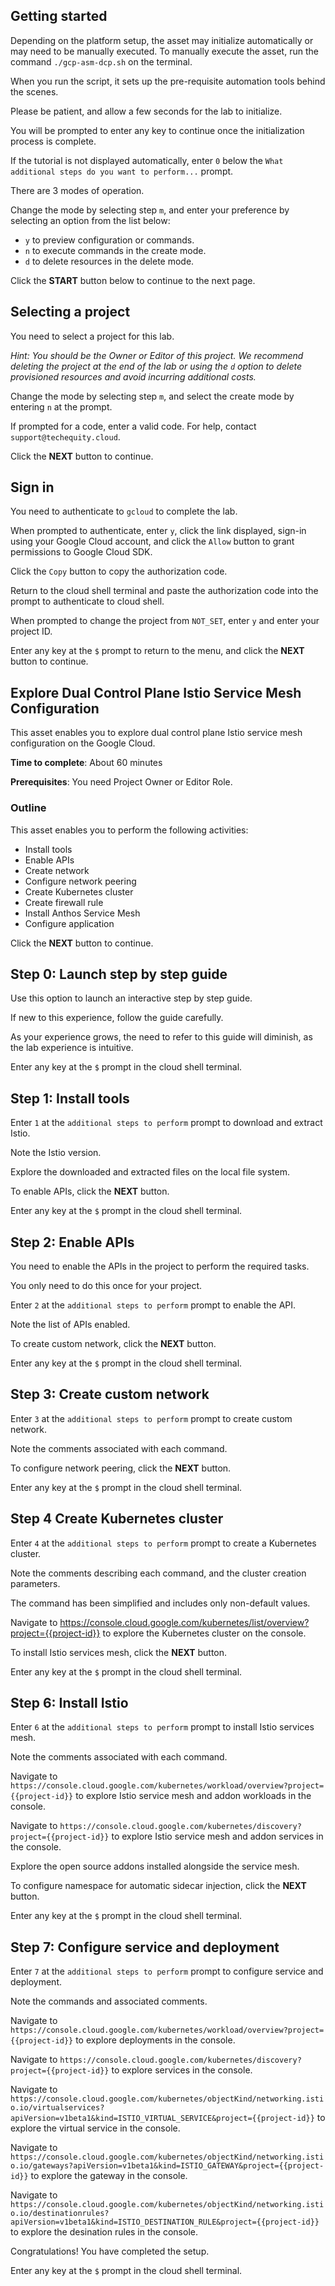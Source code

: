 ## Getting started

Depending on the platform setup, the asset may initialize automatically or may need to be manually executed. To manually execute the asset, run the command `./gcp-asm-dcp.sh` on the terminal.

When you run the script, it sets up the pre-requisite automation tools behind the scenes. 

Please be patient, and allow a few seconds for the lab to initialize. 

You will be prompted to enter any key to continue once the initialization process is complete.

If the tutorial is not displayed automatically, enter `0` below the `What additional steps do you want to perform...` prompt.

There are 3 modes of operation. 

Change the mode by selecting step `m`, and enter your preference by selecting an option from the list below:

- `y` to preview configuration or commands.
- `n` to execute commands in the create mode.
- `d` to delete resources in the delete mode.

Click the **START** button below to continue to the next page.

## Selecting a project

You need to select a project for this lab.

*Hint: You should be the Owner or Editor of this project. We recommend deleting the project at the end of the lab or using the `d` option to delete provisioned resources and avoid incurring additional costs.*


Change the mode by selecting step `m`, and select the create mode by entering `n` at the prompt.

If prompted for a code, enter a valid code. For help, contact `support@techequity.cloud`.

Click the **NEXT** button to continue.

## Sign in

You need to authenticate to `gcloud` to complete the lab.

When prompted to authenticate, enter `y`, click the link displayed, sign-in using your Google Cloud account, and click the `Allow` button to grant permissions to Google Cloud SDK. 

Click the `Copy` button to copy the authorization code. 

Return to the cloud shell terminal and paste the authorization code into the prompt to authenticate to cloud shell.

When prompted to change the project from `NOT_SET`, enter `y` and enter your project ID. 

Enter any key at the `$` prompt to return to the menu, and click the **NEXT** button to continue.

## Explore Dual Control Plane Istio Service Mesh Configuration 

This asset enables you to explore dual control plane Istio service mesh configuration on the Google Cloud. 

**Time to complete**: About 60 minutes

**Prerequisites**: You need Project Owner or Editor Role.

### Outline

This asset enables you to perform the following activities:

 - Install tools
 - Enable APIs
 - Create network
 - Configure network peering
 - Create Kubernetes cluster
 - Create firewall rule
 - Install Anthos Service Mesh
 - Configure application

Click the **NEXT** button to continue.

## Step 0: Launch step by step guide

Use this option to launch an interactive step by step guide. 

If new to this experience, follow the guide carefully. 

As your experience grows, the need to refer to this guide will diminish, as the lab experience is intuitive.

Enter any key at the `$` prompt in the cloud shell terminal.

## Step 1: Install tools

Enter `1` at the `additional steps to perform` prompt to download and extract Istio. 

Note the Istio version.

Explore the downloaded and extracted files on the local file system.

To enable APIs, click the **NEXT** button.

Enter any key at the `$` prompt in the cloud shell terminal.

## Step 2: Enable APIs

You need to enable the APIs in the project to perform the required tasks. 

You only need to do this once for your project. 

Enter `2` at the `additional steps to perform` prompt to enable the API.  

Note the list of APIs enabled.

To create custom network, click the **NEXT** button.

Enter any key at the `$` prompt in the cloud shell terminal.

## Step 3: Create custom network

Enter `3` at the `additional steps to perform` prompt to create custom network.

Note the comments associated with each command.

To configure network peering, click the **NEXT** button.

Enter any key at the `$` prompt in the cloud shell terminal.

## Step 4 Create Kubernetes cluster

Enter `4` at the `additional steps to perform` prompt to create a Kubernetes cluster. 

Note the comments describing each command, and the cluster creation parameters.

The command has been simplified and includes only non-default values.

Navigate to https://console.cloud.google.com/kubernetes/list/overview?project={{project-id}} to explore the Kubernetes cluster on the console.

To install Istio services mesh, click the **NEXT** button.

Enter any key at the `$` prompt in the cloud shell terminal.

## Step 6: Install Istio

Enter `6` at the `additional steps to perform` prompt to install Istio services mesh.

Note the comments associated with each command.

Navigate to `https://console.cloud.google.com/kubernetes/workload/overview?project={{project-id}}` to explore Istio service mesh and addon workloads in the console.

Navigate to `https://console.cloud.google.com/kubernetes/discovery?project={{project-id}}` to explore Istio service mesh and addon services in the console.

Explore the open source addons installed alongside the service mesh.

To configure namespace for automatic sidecar injection, click the **NEXT** button.

Enter any key at the `$` prompt in the cloud shell terminal.

## Step 7: Configure service and deployment

Enter `7` at the `additional steps to perform` prompt to configure service and deployment.

Note the commands and associated comments.

Navigate to `https://console.cloud.google.com/kubernetes/workload/overview?project={{project-id}}` to explore deployments in the console.

Navigate to `https://console.cloud.google.com/kubernetes/discovery?project={{project-id}}` to explore services in the console.

Navigate to `https://console.cloud.google.com/kubernetes/objectKind/networking.istio.io/virtualservices?apiVersion=v1beta1&kind=ISTIO_VIRTUAL_SERVICE&project={{project-id}}` to explore the virtual service in the console.

Navigate to `https://console.cloud.google.com/kubernetes/objectKind/networking.istio.io/gateways?apiVersion=v1beta1&kind=ISTIO_GATEWAY&project={{project-id}}` to explore the gateway in the console.

Navigate to `https://console.cloud.google.com/kubernetes/objectKind/networking.istio.io/destinationrules?apiVersion=v1beta1&kind=ISTIO_DESTINATION_RULE&project={{project-id}}` to explore the desination rules in the console.

Congratulations! You have completed the setup.

Enter any key at the `$` prompt in the cloud shell terminal.
